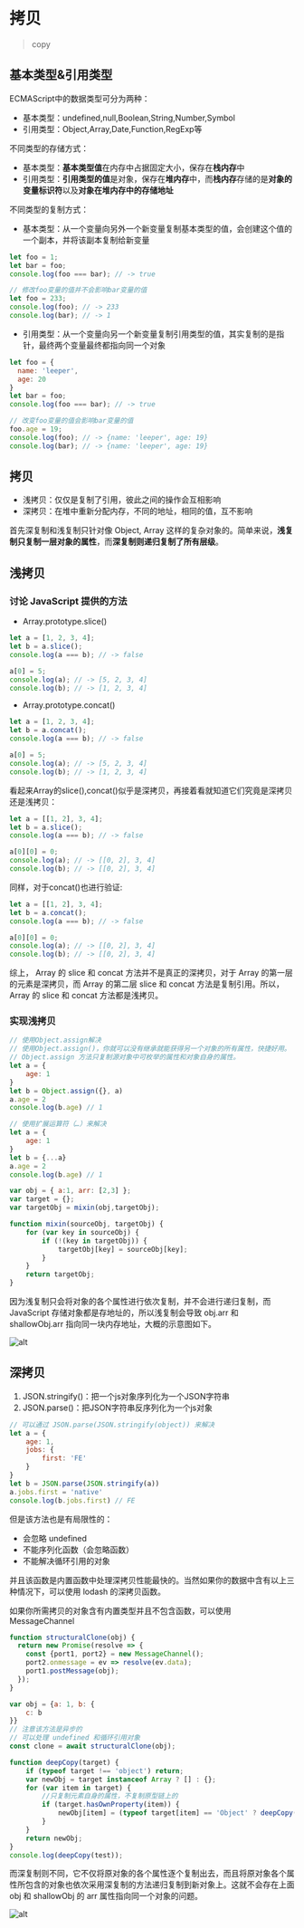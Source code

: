# 拷贝
> copy
## 基本类型&引用类型
ECMAScript中的数据类型可分为两种：

* 基本类型：undefined,null,Boolean,String,Number,Symbol
* 引用类型：Object,Array,Date,Function,RegExp等

不同类型的存储方式：
* 基本类型：**基本类型值**在内存中占据固定大小，保存在**栈内存**中
* 引用类型：**引用类型的值**是对象，保存在**堆内存**中，而**栈内存**存储的是**对象的变量标识符**以及**对象在堆内存中的存储地址**

不同类型的复制方式：
* 基本类型：从一个变量向另外一个新变量复制基本类型的值，会创建这个值的一个副本，并将该副本复制给新变量
```js
let foo = 1;
let bar = foo;
console.log(foo === bar); // -> true

// 修改foo变量的值并不会影响bar变量的值
let foo = 233;
console.log(foo); // -> 233
console.log(bar); // -> 1
```

* 引用类型：从一个变量向另一个新变量复制引用类型的值，其实复制的是指针，最终两个变量最终都指向同一个对象
```js
let foo = {
  name: 'leeper',
  age: 20
}
let bar = foo;
console.log(foo === bar); // -> true

// 改变foo变量的值会影响bar变量的值
foo.age = 19;
console.log(foo); // -> {name: 'leeper', age: 19}
console.log(bar); // -> {name: 'leeper', age: 19}
```

## 拷贝
* 浅拷贝：仅仅是复制了引用，彼此之间的操作会互相影响
* 深拷贝：在堆中重新分配内存，不同的地址，相同的值，互不影响

首先深复制和浅复制只针对像 Object, Array 这样的复杂对象的。简单来说，**浅复制只复制一层对象的属性**，而**深复制则递归复制了所有层级**。

## 浅拷贝
### 讨论 JavaScript 提供的方法
* Array.prototype.slice()
```js
let a = [1, 2, 3, 4];
let b = a.slice();
console.log(a === b); // -> false

a[0] = 5;
console.log(a); // -> [5, 2, 3, 4]
console.log(b); // -> [1, 2, 3, 4]
```

* Array.prototype.concat()
```js
let a = [1, 2, 3, 4];
let b = a.concat();
console.log(a === b); // -> false

a[0] = 5;
console.log(a); // -> [5, 2, 3, 4]
console.log(b); // -> [1, 2, 3, 4]
```

看起来Array的slice(),concat()似乎是深拷贝，再接着看就知道它们究竟是深拷贝还是浅拷贝：

```js
let a = [[1, 2], 3, 4];
let b = a.slice();
console.log(a === b); // -> false

a[0][0] = 0;
console.log(a); // -> [[0, 2], 3, 4]
console.log(b); // -> [[0, 2], 3, 4]
```
同样，对于concat()也进行验证:
```js
let a = [[1, 2], 3, 4];
let b = a.concat();
console.log(a === b); // -> false

a[0][0] = 0;
console.log(a); // -> [[0, 2], 3, 4]
console.log(b); // -> [[0, 2], 3, 4]
```
综上， Array 的 slice 和 concat 方法并不是真正的深拷贝，对于 Array 的第一层的元素是深拷贝，而 Array 的第二层  slice 和 concat 方法是复制引用。所以，Array 的 slice 和 concat 方法都是浅拷贝。

### 实现浅拷贝
```js
// 使用Object.assign解决
// 使用Object.assign()，你就可以没有继承就能获得另一个对象的所有属性，快捷好用。 
// Object.assign 方法只复制源对象中可枚举的属性和对象自身的属性。
let a = {
    age: 1
}
let b = Object.assign({}, a)
a.age = 2
console.log(b.age) // 1
```
```js
// 使用扩展运算符（…）来解决
let a = {
    age: 1
}
let b = {...a}
a.age = 2
console.log(b.age) // 1
```
```js
var obj = { a:1, arr: [2,3] };
var target = {};
var targetObj = mixin(obj,targetObj);

function mixin(sourceObj, targetObj) {
    for (var key in sourceObj) {
        if (!(key in targetObj)) {
            targetObj[key] = sourceObj[key];
        }
    }
    return targetObj;
}
```

因为浅复制只会将对象的各个属性进行依次复制，并不会进行递归复制，而 JavaScript 存储对象都是存地址的，所以浅复制会导致 obj.arr 和 shallowObj.arr 指向同一块内存地址，大概的示意图如下。

![alt](./imgs/copy-1.png)

## 深拷贝
1. JSON.stringify()：把一个js对象序列化为一个JSON字符串
2. JSON.parse()：把JSON字符串反序列化为一个js对象
```js
// 可以通过 JSON.parse(JSON.stringify(object)) 来解决
let a = {
    age: 1,
    jobs: {
        first: 'FE'
    }
}
let b = JSON.parse(JSON.stringify(a))
a.jobs.first = 'native'
console.log(b.jobs.first) // FE
```
但是该方法也是有局限性的：

* 会忽略 undefined
* 不能序列化函数（会忽略函数）
* 不能解决循环引用的对象

并且该函数是内置函数中处理深拷贝性能最快的。当然如果你的数据中含有以上三种情况下，可以使用 lodash 的深拷贝函数。

如果你所需拷贝的对象含有内置类型并且不包含函数，可以使用 MessageChannel
```js
function structuralClone(obj) {
  return new Promise(resolve => {
    const {port1, port2} = new MessageChannel();
    port2.onmessage = ev => resolve(ev.data);
    port1.postMessage(obj);
  });
}

var obj = {a: 1, b: {
    c: b
}}
// 注意该方法是异步的
// 可以处理 undefined 和循环引用对象
const clone = await structuralClone(obj);
```

```js
function deepCopy(target) {
    if (typeof target !== 'object') return;
    var newObj = target instanceof Array ? [] : {};
    for (var item in target) {
        //只复制元素自身的属性，不复制原型链上的
        if (target.hasOwnProperty(item)) {
            newObj[item] = (typeof target[item] == 'Object' ? deepCopy(target[item]) : target[item]);
        }
    }
    return newObj;
}
console.log(deepCopy(test));
```
而深复制则不同，它不仅将原对象的各个属性逐个复制出去，而且将原对象各个属性所包含的对象也依次采用深复制的方法递归复制到新对象上。这就不会存在上面 obj 和 shallowObj 的 arr 属性指向同一个对象的问题。 

![alt](./imgs/copy-2.png)